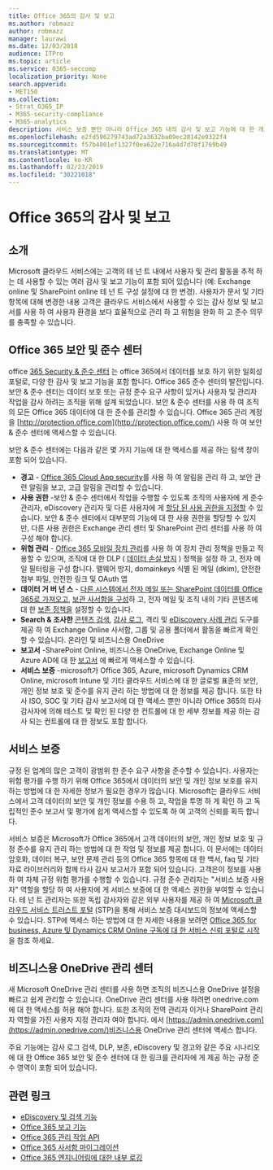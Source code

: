 ```yaml
---
title: Office 365의 감사 및 보고
ms.author: robmazz
author: robmazz
manager: laurawi
ms.date: 12/03/2018
audience: ITPro
ms.topic: article
ms.service: O365-seccomp
localization_priority: None
search.appverid:
- MET150
ms.collection:
- Strat_O365_IP
- M365-security-compliance
- M365-analytics
description: 서비스 보증 뿐만 아니라 Office 365 내의 감사 및 보고 기능에 대 한 개요입니다.
ms.openlocfilehash: e2fd596279743ad72a3632ba09ec28142e9322f4
ms.sourcegitcommit: f57b4001ef1327f0ea622e716a4d7d78f1769b49
ms.translationtype: MT
ms.contentlocale: ko-KR
ms.lasthandoff: 02/23/2019
ms.locfileid: "30221018"
---
```

# <a name="auditing-and-reporting-in-office-365"></a>Office 365의 감사 및 보고

## <a name="introduction"></a>소개
Microsoft 클라우드 서비스에는 고객의 테 넌 트 내에서 사용자 및 관리 활동을 추적 하는 데 사용할 수 있는 여러 감사 및 보고 기능이 포함 되어 있습니다 (예: Exchange online 및 SharePoint online 테 넌 트 구성 설정에 대 한 변경). 사용자가 문서 및 기타 항목에 대해 변경한 내용 고객은 클라우드 서비스에서 사용할 수 있는 감사 정보 및 보고서를 사용 하 여 사용자 환경을 보다 효율적으로 관리 하 고 위험을 완화 하 고 준수 의무를 충족할 수 있습니다.

## <a name="office-365-security--compliance-center"></a>Office 365 보안 및 준수 센터
office [365 Security & 준수 센터](https://support.office.com/article/Go-to-the-Office-365-Security-Compliance-Center-7e696a40-b86b-4a20-afcc-559218b7b1b8) 는 office 365에서 데이터를 보호 하기 위한 일회성 포털로, 다양 한 감사 및 보고 기능을 포함 합니다. Office 365 준수 센터의 발전입니다. 보안 & 준수 센터는 데이터 보호 또는 규정 준수 요구 사항이 있거나 사용자 및 관리자 작업을 감사 하려는 조직을 위해 설계 되었습니다. 보안 & 준수 센터를 사용 하 여 조직의 모든 Office 365 데이터에 대 한 준수를 관리할 수 있습니다. Office 365 관리 계정을 [http://protection.office.com](http://protection.office.com/) 사용 하 여 보안 & 준수 센터에 액세스할 수 있습니다.

보안 & 준수 센터에는 다음과 같은 몇 가지 기능에 대 한 액세스를 제공 하는 탐색 창이 포함 되어 있습니다.
- **경고** - [Office 365 Cloud App security](https://docs.microsoft.com/en-us/Office365/SecurityCompliance/office-365-cas-overview)를 사용 하 여 알림을 관리 하 고, 보안 관련 알림을 보고, 고급 알림을 관리할 수 있습니다. 
- **사용 권한** -보안 & 준수 센터에서 작업을 수행할 수 있도록 조직의 사용자에 게 준수 관리자, eDiscovery 관리자 및 다른 사용자에 게 [할당 된 사용 권한을 지정할](https://support.office.com/article/Give-users-access-to-the-Office-365-Security-Compliance-Center-2cfce2c8-20c5-47f9-afc4-24b059c1bd76) 수 있습니다. 보안 & 준수 센터에서 대부분의 기능에 대 한 사용 권한을 할당할 수 있지만, 다른 사용 권한은 Exchange 관리 센터 및 SharePoint 관리 센터를 사용 하 여 구성 해야 합니다.
- **위협 관리** - [Office 365 모바일 장치 관리](https://support.office.com/article/Overview-of-Mobile-Device-Management-for-Office-365-faa7d8e5-645d-4d59-839c-c8d4c1869e4a)를 사용 하 여 장치 관리 정책을 만들고 적용할 수 있으며, 조직에 대 한 DLP ( [데이터 손실 방지](https://support.office.com/article/Overview-of-data-loss-prevention-policies-1966b2a7-d1e2-4d92-ab61-42efbb137f5e) ) 정책을 설정 하 고, 전자 메일 필터링을 구성 합니다. 맬웨어 방지, domainkeys 식별 된 메일 (dkim), 안전한 첨부 파일, 안전한 링크 및 OAuth 앱
- **데이터 거 버 넌 스** - [다른 시스템에서 전자 메일 또는 SharePoint 데이터를 Office 365로 가져오고](https://support.office.com/article/Import-PST-files-or-SharePoint-data-to-Office-365-ba688e0a-0fcb-4bd7-8e57-2b669564ea84), [보관 사서함을 구성](https://support.office.com/article/Enable-archive-mailboxes-in-the-Office-365-Security-Compliance-Center-268a109e-7843-405b-bb3d-b9393b2342ce)하 고, 전자 메일 및 조직 내의 기타 콘텐츠에 대 한 [보존 정책을](https://support.office.com/article/Retention-in-the-Office-365-Security-Compliance-Center-2a0fc432-f18c-45aa-a539-30ab035c608c) 설정할 수 있습니다.
- **Search & 조사한** [콘텐츠 검색](https://support.office.com/article/Run-a-Content-Search-in-the-Office-365-Security-Compliance-Center-61852fd9-fe8a-4880-a339-cb19ed3bff4a), [감사 로그](https://support.office.com/article/Search-the-audit-log-in-the-Office-365-Security-Compliance-Center-0d4d0f35-390b-4518-800e-0c7ec95e946c), 격리 및 [eDiscovery 사례 관리](https://support.office.com/article/Manage-eDiscovery-cases-in-the-Office-365-Security-Compliance-Center-edea80d6-20a7-40fb-b8c4-5e8c8395f6da) 도구를 제공 하 여 Exchange Online 사서함, 그룹 및 공용 폴더에서 활동을 빠르게 확인할 수 있습니다. 온라인 및 비즈니스용 OneDrive
- **보고서** -SharePoint Online, 비즈니스용 OneDrive, Exchange Online 및 Azure AD에 대 한 [보고서](https://support.office.com/article/Reports-in-the-Office-365-Security-Compliance-Center-7acd33ce-1ec8-49fb-b625-43bac7b58c5a) 에 빠르게 액세스할 수 있습니다.
- **서비스 보증** -microsoft가 Office 365, Azure, microsoft Dynamics CRM Online, microsoft Intune 및 기타 클라우드 서비스에 대 한 글로벌 표준의 보안, 개인 정보 보호 및 준수를 유지 관리 하는 방법에 대 한 정보를 제공 합니다. 또한 타사 ISO, SOC 및 기타 감사 보고서에 대 한 액세스 뿐만 아니라 Office 365의 타사 감사자에 의해 테스트 및 확인 된 다양 한 컨트롤에 대 한 세부 정보를 제공 하는 감사 되는 컨트롤에 대 한 정보도 포함 합니다.

## <a name="service-assurance"></a>서비스 보증
규정 된 업계의 많은 고객이 광범위 한 준수 요구 사항을 준수할 수 있습니다. 사용자는 위험 평가를 수행 하기 위해 Office 365에서 데이터의 보안 및 개인 정보 보호를 유지 하는 방법에 대 한 자세한 정보가 필요한 경우가 많습니다. Microsoft는 클라우드 서비스에서 고객 데이터의 보안 및 개인 정보를 수용 하 고, 작업을 투명 하 게 확인 하 고 독립적인 준수 보고서 및 평가에 쉽게 액세스할 수 있도록 하 여 고객의 신뢰를 획득 합니다.

서비스 보증은 Microsoft가 Office 365에서 고객 데이터의 보안, 개인 정보 보호 및 규정 준수를 유지 관리 하는 방법에 대 한 작업 및 정보를 제공 합니다. 이 문서에는 데이터 암호화, 데이터 복구, 보안 문제 관리 등의 Office 365 항목에 대 한 백서, faq 및 기타 자료 라이브러리와 함께 타사 감사 보고서가 포함 되어 있습니다. 고객은이 정보를 사용 하 여 자체 규정 위험 평가를 수행할 수 있습니다. 규정 준수 관리자는 "서비스 보증 사용자" 역할을 할당 하 여 사용자에 게 서비스 보증에 대 한 액세스 권한을 부여할 수 있습니다. 테 넌 트 관리자는 또한 독립 감사자와 같은 외부 사용자를 제공 하 여 [Microsoft 클라우드 서비스 트러스트 포털](http://aka.ms/STP) (STP)을 통해 서비스 보증 대시보드의 정보에 액세스할 수 있습니다. STP에 액세스 하는 방법에 대 한 자세한 내용을 보려면 [Office 365 for business, Azure 및 Dynamics CRM Online 구독에 대 한 서비스 신뢰 포털로 시작](http://aka.ms/STPHelp)을 참조 하세요.

## <a name="onedrive-for-business-admin-center"></a>비즈니스용 OneDrive 관리 센터
새 Microsoft OneDrive 관리 센터를 사용 하면 조직의 비즈니스용 OneDrive 설정을 빠르고 쉽게 관리할 수 있습니다. OneDrive 관리 센터를 사용 하려면 onedrive.com에 대 한 액세스를 허용 해야 합니다. 또한 조직의 전역 관리자 이거나 SharePoint 관리자 역할을 가진 사용자 지정 관리자 여야 합니다. 에서 [https://admin.onedrive.com](https://admin.onedrive.com/)비즈니스용 OneDrive 관리 센터에 액세스 합니다.

주요 기능에는 감사 로그 검색, DLP, 보존, eDiscovery 및 경고와 같은 주요 시나리오에 대 한 Office 365 보안 및 준수 센터에 대 한 링크를 관리자에 게 제공 하는 규정 준수 영역이 포함 되어 있습니다.

## <a name="related-links"></a>관련 링크
- [eDiscovery 및 검색 기능](office-365-ediscovery-and-search-features.md)
- [Office 365 보고 기능](office-365-reporting-features.md)
- [Office 365 관리 작업 API](office-365-management-activity-api.md)
- [Office 365 사서함 마이그레이션](office-365-mailbox-migrations.md)
- [Office 365 엔지니어링에 대한 내부 로깅](office-365-internal-logging.md)